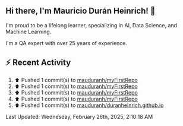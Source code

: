 ## Hi there, I'm Mauricio Durán Heinrich! 👋

I'm proud to be a lifelong learner, specializing in AI, Data Science, and Machine Learning.

I'm a QA expert with over 25 years of experience.

## :zap: Recent Activity
<!--RECENT_ACTIVITY:start-->
1. ⬆️ Pushed 1 commit(s) to [mauduranh/myFirstRepo](https://github.com/mauduranh/myFirstRepo)<br>
2. ⬆️ Pushed 1 commit(s) to [mauduranh/myFirstRepo](https://github.com/mauduranh/myFirstRepo)<br>
3. ⬆️ Pushed 1 commit(s) to [mauduranh/myFirstRepo](https://github.com/mauduranh/myFirstRepo)<br>
4. ⬆️ Pushed 1 commit(s) to [mauduranh/myFirstRepo](https://github.com/mauduranh/myFirstRepo)<br>
5. ⬆️ Pushed 1 commit(s) to [mauduranh/duranheinrich.github.io](https://github.com/mauduranh/duranheinrich.github.io)<br>
<!--RECENT_ACTIVITY:end-->

<!--RECENT_ACTIVITY:last_update-->
Last Updated: Wednesday, February 26th, 2025, 2:10:18 AM
<!--RECENT_ACTIVITY:last_update_end-->
